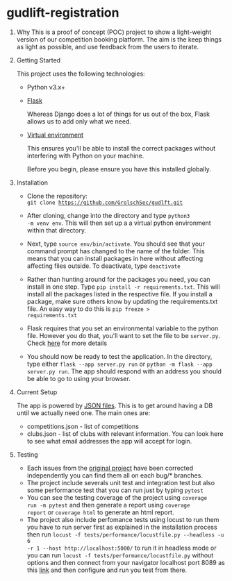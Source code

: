 # gudlift-registration

1. Why
    This is a proof of concept (POC) project to show a light-weight version of our competition booking platform. The aim is the keep things as light as possible, and use feedback from the users to iterate.

2. Getting Started

    This project uses the following technologies:

    * Python v3.x+

    * [Flask](https://flask.palletsprojects.com/en/1.1.x/)

        Whereas Django does a lot of things for us out of the box, Flask allows us to add only what we need. 
     

    * [Virtual environment](https://virtualenv.pypa.io/en/stable/installation.html)

        This ensures you'll be able to install the correct packages without interfering with Python on your machine.

        Before you begin, please ensure you have this installed globally. 


3. Installation

    - Clone the repository:  
    <code>git clone https://github.com/GrolschSec/gudlft.git</code>
    - After cloning, change into the directory and type <code>python3 -m venv env</code>. This will then set up a a virtual python environment within that directory.

    - Next, type <code>source env/bin/activate</code>. You should see that your command prompt has changed to the name of the folder. This means that you can install packages in here without affecting affecting files outside. To deactivate, type <code>deactivate</code>

    - Rather than hunting around for the packages you need, you can install in one step. Type <code>pip install -r requirements.txt</code>. This will install all the packages listed in the respective file. If you install a package, make sure others know by updating the requirements.txt file. An easy way to do this is <code>pip freeze > requirements.txt</code>

    - Flask requires that you set an environmental variable to the python file. However you do that, you'll want to set the file to be <code>server.py</code>. Check [here](https://flask.palletsprojects.com/en/1.1.x/quickstart/#a-minimal-application) for more details

    - You should now be ready to test the application. In the directory, type either <code>flask --app server.py run</code> or <code>python -m flask --app server.py run</code>. The app should respond with an address you should be able to go to using your browser.

4. Current Setup

    The app is powered by [JSON files](https://www.tutorialspoint.com/json/json_quick_guide.htm). This is to get around having a DB until we actually need one. The main ones are:
     
    * competitions.json - list of competitions
    * clubs.json - list of clubs with relevant information. You can look here to see what email addresses the app will accept for login.

5. Testing

    - Each issues from the [original project](https://github.com/OpenClassrooms-Student-Center/Python_Testing/issues) have been corrected independently you can find them all on each bug/* branches.
    - The project include severals unit test and integration test but also some performance test that you can run just by typing <code>pytest</code>
    - You can see the testing coverage of the project using <code>coverage run -m pytest</code> and then generate a report using <code>coverage report</code> or <code>coverage html</code> to generate an html report.
    - The project also include perfomance tests using locust to run them you have to run server first as explained in the installation process then run <code>locust -f tests/performance/locustfile.py --headless -u 6 -r 1 --host http://localhost:5000/</code> to run it in headless mode or you can run <code>locust -f tests/performance/locustfile.py</code> without options and then connect from your navigator localhost port 8089 as this [link](http://localhost:8089/) and then configure and run you test from there.


